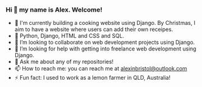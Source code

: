 ### Hi 👋 my name is Alex. Welcome!


- 🔭 I'm currently building a cooking website using Django. By Christmas, I aim to have a website where users can add their own receipes. 
- 🌱 Python, Django, HTML and CSS and SQL. 
- 👯 I’m looking to collaborate on web development projects using Django. 
- 🤔 I’m looking for help with getting into freelance web development using Django.
- 💬 Ask me about any of my repositories!
- 📫 How to reach me: you can reach me at alexinbristol@outlook.com
- ⚡ Fun fact: I used to work as a lemon farmer in QLD, Australia!              
 
 
